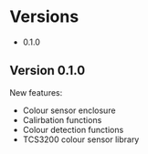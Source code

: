 # Versions

  - 0.1.0

## Version 0.1.0

New features:

- Colour sensor enclosure
- Calirbation functions
- Colour detection functions
- TCS3200 colour sensor library
